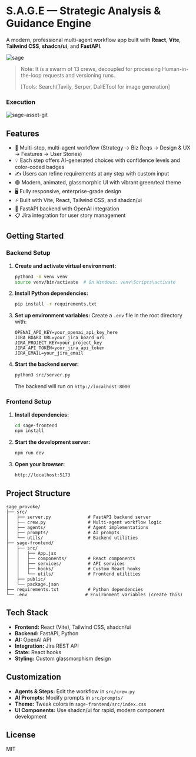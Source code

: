 # S.A.G.E — Strategic Analysis & Guidance Engine

A modern, professional multi-agent workflow app built with **React**, **Vite**, **Tailwind CSS**, **shadcn/ui**, and **FastAPI**.

![sage](https://github.com/user-attachments/assets/71d90656-ac4c-409c-a165-9a7b2b5cbbaa)

> Note: It is a swarm of 13 crews, decoupled for processing Human-in-the-loop requests and versioning runs.
>
> [Tools: Search(Tavily, Serper, DallETool for image generation]


### Execution
![sage-asset-git](https://github.com/user-attachments/assets/9c15ff68-7b64-4078-b8ca-5bb12b848d65)


## Features

- 🧠 Multi-step, multi-agent workflow (Strategy → Biz Reqs → Design & UX → Features → User Stories)
- 💡 Each step offers AI-generated choices with confidence levels and color-coded badges
- ✍️ Users can refine requirements at any step with custom input
- 🟢 Modern, animated, glassmorphic UI with vibrant green/teal theme
- 🖥️ Fully responsive, enterprise-grade design
- ⚡ Built with Vite, React, Tailwind CSS, and shadcn/ui
- 🔗 FastAPI backend with OpenAI integration
- 📋 Jira integration for user story management

## Getting Started

### Backend Setup

1. **Create and activate virtual environment:**
   ```bash
   python3 -m venv venv
   source venv/bin/activate  # On Windows: venv\Scripts\activate
   ```

2. **Install Python dependencies:**
   ```bash
   pip install -r requirements.txt
   ```

3. **Set up environment variables:**
   Create a `.env` file in the root directory with:
   ```
   OPENAI_API_KEY=your_openai_api_key_here
   JIRA_BOARD_URL=your_jira_board_url
   JIRA_PROJECT_KEY=your_project_key
   JIRA_API_TOKEN=your_jira_api_token
   JIRA_EMAIL=your_jira_email
   ```

4. **Start the backend server:**
   ```bash
   python3 src/server.py
   ```
   The backend will run on `http://localhost:8000`

### Frontend Setup

1. **Install dependencies:**
   ```bash
   cd sage-frontend
   npm install
   ```

2. **Start the development server:**
   ```bash
   npm run dev
   ```

3. **Open your browser:**
   ```
   http://localhost:5173
   ```

## Project Structure

```
sage_provoke/
├── src/
│   ├── server.py              # FastAPI backend server
│   ├── crew.py                # Multi-agent workflow logic
│   ├── agents/                # Agent implementations
│   ├── prompts/               # AI prompts
│   └── utils/                 # Backend utilities
├── sage-frontend/
│   ├── src/
│   │   ├── App.jsx
│   │   ├── components/        # React components
│   │   ├── services/          # API services
│   │   ├── hooks/             # Custom React hooks
│   │   └── utils/             # Frontend utilities
│   ├── public/
│   └── package.json
├── requirements.txt           # Python dependencies
└── .env                      # Environment variables (create this)
```

## Tech Stack

- **Frontend:** React (Vite), Tailwind CSS, shadcn/ui
- **Backend:** FastAPI, Python
- **AI:** OpenAI API
- **Integration:** Jira REST API
- **State:** React hooks
- **Styling:** Custom glassmorphism design

## Customization

- **Agents & Steps:** Edit the workflow in `src/crew.py`
- **AI Prompts:** Modify prompts in `src/prompts/`
- **Theme:** Tweak colors in `sage-frontend/src/index.css`
- **UI Components:** Use shadcn/ui for rapid, modern component development

## License

MIT
